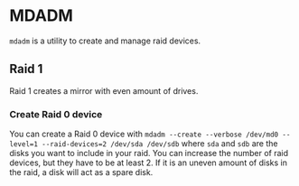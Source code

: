 # MDADM

`mdadm` is a utility to create and manage raid devices.

## Raid 1

Raid 1 creates a mirror with even amount of drives.

### Create Raid 0 device

You can create a Raid 0 device with
`mdadm --create --verbose /dev/md0 --level=1 --raid-devices=2 /dev/sda /dev/sdb`
where `sda` and `sdb` are the disks you want to include in your raid.
You can increase the number of raid devices, but they have to be at least 2.
If it is an uneven amount of disks in the raid, a disk will act as a spare disk.
